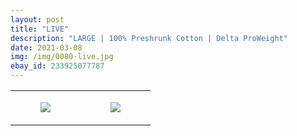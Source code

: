 ```yaml
---
layout: post
title: "LIVE"
description: "LARGE | 100% Preshrunk Cotton | Delta ProWeight"
date: 2021-03-08
img: /img/0080-live.jpg
ebay_id: 233925077787
---
```




<table style="width:100%;"><tr><td style="vertical-align:top;">
      <figure class="tmblr-full" data-orig-height="2048" data-orig-width="1365" data-orig-src="https://concertshirts.netlify.app/shirts/0080/0080-01.jpg"><img src="https://64.media.tumblr.com/ed96c615b43a7ce513250f795779981a/37a468555e4676d3-c6/s540x810/12454fd5f1bbe1efd24be45afcedb12873a33870.jpg" data-orig-height="2048" data-orig-width="1365" data-orig-src="https://concertshirts.netlify.app/shirts/0080/0080-01.jpg"/></figure></td>
    <td style="vertical-align:top;">
      <figure class="tmblr-full" data-orig-height="2048" data-orig-width="1365" data-orig-src="https://concertshirts.netlify.app/shirts/0080/0080-02.jpg"><img src="https://64.media.tumblr.com/b5dcdbb777bf7e6f64cf8ca29acc9bf1/37a468555e4676d3-5b/s540x810/c333776bb94b73e5163dd8ad3be6b9dfd97e5249.jpg" data-orig-height="2048" data-orig-width="1365" data-orig-src="https://concertshirts.netlify.app/shirts/0080/0080-02.jpg"/></figure></td>
  </tr></table>
